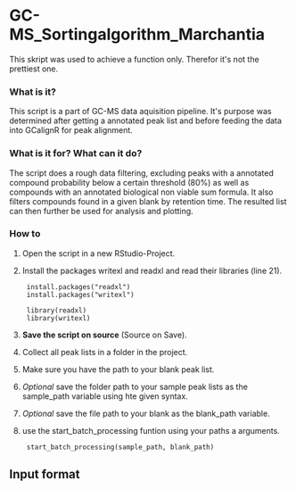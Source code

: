 # GC-MS_Sortingalgorithm_Marchantia

This skript was used to achieve a function only. Therefor it's not the prettiest one. 

### What is it?

This script is a part of GC-MS data aquisition pipeline. It's purpose was determined after getting a annotated peak list and before feeding the data into GCalignR for peak alignment. 

### What is it for? What can it do?

The script does a rough data filtering, excluding peaks with a annotated compound probability below a certain threshold (80%) as well as compounds with an annotated biological non viable sum formula. It also filters compounds found in a given blank by retention time. The resulted list can then further be used for analysis and plotting.

### How to

1. Open the script in a new RStudio-Project.
2. Install the packages writexl and readxl and read their libraries (line 21).

		install.packages("readxl")
		install.packages("writexl")

		library(readxl)
		library(writexl)

3. **Save the script on source** (Source on Save).
4. Collect all peak lists in a folder in the project.
5. Make sure you have the path to your blank peak list.
6. *Optional* save the folder path to your sample peak lists as the sample_path variable using hte given syntax.
7. *Optional* save the file path to your blank as the blank_path variable.
8. use the start_batch_processing funtion using your paths a arguments.

		start_batch_processing(sample_path, blank_path)

## Input format


